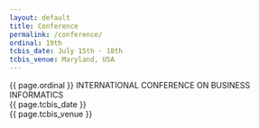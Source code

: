 ```yaml
---
layout: default
title: Conference
permalink: /conference/
ordinal: 19th
tcbis_date: July 15th - 18th
tcbis_venue: Maryland, USA
---
```


<div class="box">
    <p>{{ page.ordinal }} INTERNATIONAL CONFERENCE ON BUSINESS INFORMATICS <br>
    {{ page.tcbis_date }} <br>
    {{ page.tcbis_venue }}</p>
</div>
